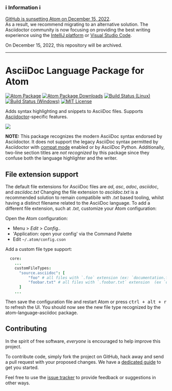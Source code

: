 ### :information_source: **Information** :information_source:

[GitHub is sunsetting Atom on December 15, 2022](https://github.blog/2022-06-08-sunsetting-atom/).   
As a result, we recommend migrating to an alternative solution. The Asciidoctor community is now focusing on providing the best writing experience using the [IntelliJ platform](https://github.com/asciidoctor/asciidoctor-intellij-plugin) or [Visual Studio Code](https://github.com/asciidoctor/asciidoctor-vscode).

On December 15, 2022, this repository will be archived.

---

# AsciiDoc Language Package for Atom

[![Atom Package](https://img.shields.io/apm/v/language-asciidoc.svg)](https://atom.io/packages/language-asciidoc)
[![Atom Package Downloads](https://img.shields.io/apm/dm/language-asciidoc.svg)](https://atom.io/packages/language-asciidoc)
[![Build Status (Linux)](https://travis-ci.org/asciidoctor/atom-language-asciidoc.svg?branch=master)](https://travis-ci.org/asciidoctor/atom-language-asciidoc)
[![Build Status (Windows)](https://ci.appveyor.com/api/projects/status/midrj94vvwvynqay?svg=true)](https://ci.appveyor.com/project/asciidoctor/atom-language-asciidoc)
[![MIT License](http://img.shields.io/badge/license-MIT-blue.svg?style=flat)](https://github.com/asciidoctor/atom-language-asciidoc/blob/master/LICENSE.md)

Adds syntax highlighting and snippets to AsciiDoc files. Supports [Asciidoctor](http://asciidoctor.org/)-specific features.

![](https://raw.github.com/wiki/asciidoctor/atom-language-asciidoc/writers-guide-screenshot.png)

**NOTE:** This package recognizes the modern AsciiDoc syntax endorsed by Asciidoctor. It does not support the legacy AsciiDoc syntax permitted by Asciidoctor with [compat mode](http://asciidoctor.org/docs/migration/#compat-mode) enabled or by AsciiDoc Python. Additionally, two-line section titles are _not recognized_ by this package since they confuse both the language highlighter and the writer.

## File extension support

The default file extensions for AsciiDoc files are _ad_, _asc_, _adoc_, _asciidoc_, and _asciidoc.txt_
Changing the file extension to _asciidoc.txt_ is a recommended solution to remain compatibile with _.txt_ based tooling, whilst having a distinct filename related to the AsciiDoc language.
To add a different file extension, such at _.txt_, customize your Atom configuration:

Open the Atom configuration:
* Menu > _Edit_ > _Config.._
* 'Application: open your config' via the Command Palette
* Edit `~/.atom/config.cson`

Add a custom file type support:
```coffee
  core:
    ...
    customFileTypes:
      "source.asciidoc": [
          "foo" # all files with `.foo` extension (ex: `documentation.foo`)
          "foobar.txt" # all files with `.foobar.txt` extension  (ex `documentation.foobar.txt`)
      ]
    ...
```

Then save the configuration file and restart Atom or press <kbd>ctrl + alt + r</kbd> to refresh the UI.  You should now see the new file type recognized by the atom-language-asciidoc package.

## Contributing

In the spirit of free software, _everyone_ is encouraged to help improve this project.

To contribute code, simply fork the project on GitHub, hack away and send a pull request with your proposed changes. We have a [dedicated guide](https://github.com/asciidoctor/atom-language-asciidoc/blob/master/CONTRIBUTING.adoc) to get you started.

Feel free to use the [issue tracker](https://github.com/asciidoctor/atom-language-asciidoc/issues) to provide feedback or suggestions in other ways.
